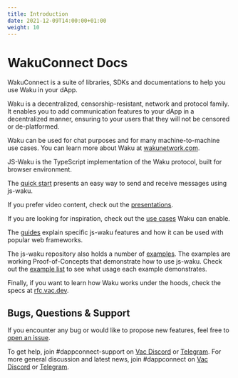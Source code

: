 ```yaml
---
title: Introduction
date: 2021-12-09T14:00:00+01:00
weight: 10
---
```

# WakuConnect Docs

WakuConnect is a suite of libraries, SDKs and documentations to help you use Waku in your dApp.

Waku is a decentralized, censorship-resistant, network and protocol family.
It enables you to add communication features to your dApp in a decentralized manner,
ensuring to your users that they will not be censored or de-platformed.

Waku can be used for chat purposes and for many machine-to-machine use cases.
You can learn more about Waku at [wakunetwork.com](https://wakunetwork.com).

JS-Waku is the TypeScript implementation of the Waku protocol,
built for browser environment.

The [quick start](/docs/quick_start/) presents an easy way to send and receive messages using js-waku.

If you prefer video content, check out the [presentations](/docs/presentations).

If you are looking for inspiration, check out the [use cases](/docs/use_cases) Waku can enable.

The [guides](/docs/guides) explain specific js-waku features
and how it can be used with popular web frameworks.

The js-waku repository also holds a number of [examples](https://github.com/status-im/js-waku/tree/main/examples).
The examples are working Proof-of-Concepts that demonstrate how to use js-waku.
Check out the [example list](/docs/examples/) to see what usage each example demonstrates. 

Finally, if you want to learn how Waku works under the hoods, check the specs at [rfc.vac.dev](https://rfc.vac.dev/).

## Bugs, Questions & Support

If you encounter any bug or would like to propose new features, feel free to [open an issue](https://github.com/status-im/js-waku/issues/new/).

To get help, join #dappconnect-support on [Vac Discord](https://discord.gg/j5pGbn7MHZ) or [Telegram](https://t.me/dappconnectsupport).
For more general discussion and latest news, join #dappconnect on [Vac Discord](https://discord.gg/9DgykdmpZ6) or [Telegram](https://t.me/dappconnect).
